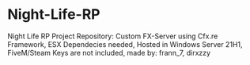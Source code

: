 # Night-Life-RP
Night Life RP Project Repository: Custom FX-Server using Cfx.re Framework, ESX Dependecies needed, Hosted in Windows Server 21H1, FiveM/Steam Keys are not included, made by: frann_7, dirxzzy
